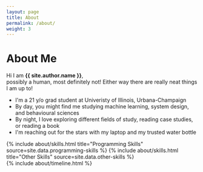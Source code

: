 ```yaml
---
layout: page
title: About
permalink: /about/
weight: 3
---
```


# **About Me**

Hi I am **{{ site.author.name }}**,<br>
possibly a human, most definitely not!  Either way there are really neat things I am up to!
<ul>
  <li>I'm a 21 y/o grad student at Univeristy of Illinois, Urbana-Champaign</li>
  <li> By day, you might find me studying machine learning, system design, and behavioural sciences</li>
  <li> By night, I love exploring different fields of study, reading case studies, or reading a book </li>
  <li> I'm reaching out for the stars with my laptop and my trusted water bottle </li>
</ul>

<div class="row">
{% include about/skills.html title="Programming Skills" source=site.data.programming-skills %}
{% include about/skills.html title="Other Skills" source=site.data.other-skills %}
</div>

<div class="row">
{% include about/timeline.html %}
</div>
